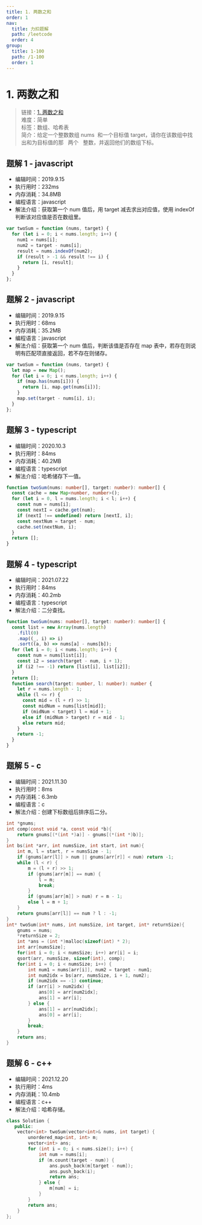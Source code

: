 ```yaml
---
title: 1. 两数之和
order: 1
nav:
  title: 力扣题解
  path: /leetcode
  order: 4
group:
  title: 1-100
  path: /1-100
  order: 1
---
```


# 1. 两数之和

> 链接：[1. 两数之和](https://leetcode-cn.com/problems/two-sum/)  
> 难度：简单  
> 标签：数组、哈希表  
> 简介：给定一个整数数组 nums  和一个目标值 target，请你在该数组中找出和为目标值的那   两个   整数，并返回他们的数组下标。

## 题解 1 - javascript

- 编辑时间：2019.9.15
- 执行用时：232ms
- 内存消耗：34.8MB
- 编程语言：javascript
- 解法介绍：获取第一个 num 值后，用 target 减去求出对应值，使用 indexOf 判断该对应值是否在数组里。

```javascript
var twoSum = function (nums, target) {
  for (let i = 0; i < nums.length; i++) {
    num1 = nums[i];
    num2 = target - nums[i];
    result = nums.indexOf(num2);
    if (result > -1 && result !== i) {
      return [i, result];
    }
  }
};
```

## 题解 2 - javascript

- 编辑时间：2019.9.15
- 执行用时：68ms
- 内存消耗：35.2MB
- 编程语言：javascript
- 解法介绍：获取第一个 num 值后，判断该值是否存在 map 表中，若存在则说明有匹配项直接返回，若不存在则储存。

```javascript
var twoSum = function (nums, target) {
  let map = new Map();
  for (let i = 0; i < nums.length; i++) {
    if (map.has(nums[i])) {
      return [i, map.get(nums[i])];
    }
    map.set(target - nums[i], i);
  }
};
```

## 题解 3 - typescript

- 编辑时间：2020.10.3
- 执行用时：84ms
- 内存消耗：40.2MB
- 编程语言：typescript
- 解法介绍：哈希储存下一值。

```typescript
function twoSum(nums: number[], target: number): number[] {
  const cache = new Map<number, number>();
  for (let i = 0, l = nums.length; i < l; i++) {
    const num = nums[i];
    const nextI = cache.get(num);
    if (nextI !== undefined) return [nextI, i];
    const nextNum = target - num;
    cache.set(nextNum, i);
  }
  return [];
}
```

## 题解 4 - typescript

- 编辑时间：2021.07.22
- 执行用时：84ms
- 内存消耗：40.2mb
- 编程语言：typescript
- 解法介绍：二分查找。

```typescript
function twoSum(nums: number[], target: number): number[] {
  const list = new Array(nums.length)
    .fill(0)
    .map((_, i) => i)
    .sort((a, b) => nums[a] - nums[b]);
  for (let i = 0; i < nums.length; i++) {
    const num = nums[list[i]];
    const i2 = search(target - num, i + 1);
    if (i2 !== -1) return [list[i], list[i2]];
  }
  return [];
  function search(target: number, l: number): number {
    let r = nums.length - 1;
    while (l <= r) {
      const mid = (l + r) >> 1;
      const midNum = nums[list[mid]];
      if (midNum < target) l = mid + 1;
      else if (midNum > target) r = mid - 1;
      else return mid;
    }
    return -1;
  }
}
```

## 题解 5 - c

- 编辑时间：2021.11.30
- 执行用时：8ms
- 内存消耗：6.3mb
- 编程语言：c
- 解法介绍：创建下标数组后排序后二分。

```c
int *gnums;
int comp(const void *a, const void *b){
    return gnums[(*(int *)a)] - gnums[(*(int *)b)];
}
int bs(int *arr, int numsSize, int start, int num){
    int m, l = start, r = numsSize - 1;
    if (gnums[arr[l]] > num || gnums[arr[r]] < num) return -1;
    while (l < r) {
        m = (l + r) >> 1;
        if (gnums[arr[m]] == num) {
            l = m;
            break;
        }
        if (gnums[arr[m]] > num) r = m - 1;
        else l = m + 1;
    }
    return gnums[arr[l]] == num ? l : -1;
}
int* twoSum(int* nums, int numsSize, int target, int* returnSize){
    gnums = nums;
    *returnSize = 2;
    int *ans = (int *)malloc(sizeof(int) * 2);
    int arr[numsSize];
    for(int i = 0; i < numsSize; i++) arr[i] = i;
    qsort(arr, numsSize, sizeof(int), comp);
    for(int i = 0; i < numsSize; i++) {
        int num1 = nums[arr[i]], num2 = target - num1;
        int num2idx = bs(arr, numsSize, i + 1, num2);
        if (num2idx == -1) continue;
        if (arr[i] > num2idx) {
            ans[0] = arr[num2idx];
            ans[1] = arr[i];
        } else {
            ans[1] = arr[num2idx];
            ans[0] = arr[i];
        }
        break;
    }
    return ans;
}
```

## 题解 6 - c++

- 编辑时间：2021.12.20
- 执行用时：4ms
- 内存消耗：10.4mb
- 编程语言：c++
- 解法介绍：哈希存储。

```c++
class Solution {
   public:
    vector<int> twoSum(vector<int>& nums, int target) {
        unordered_map<int, int> m;
        vector<int> ans;
        for (int i = 0; i < nums.size(); i++) {
            int num = nums[i];
            if (m.count(target - num)) {
                ans.push_back(m[target - num]);
                ans.push_back(i);
                return ans;
            } else {
                m[num] = i;
            }
        }
        return ans;
    }
};
```
